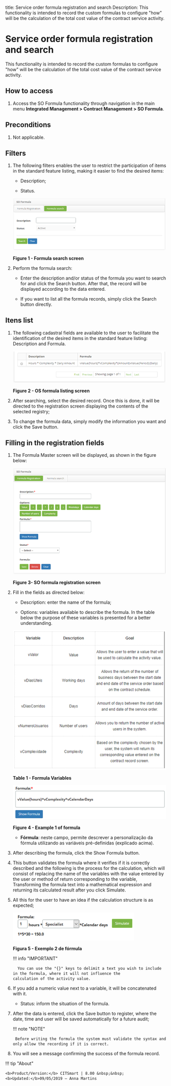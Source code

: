 title: Service order formula registration and search
Description: This functionality is intended to record the custom formulas to configure "how" will be the calculation of the total cost value of the contract service activity.

# Service order formula registration and search

This functionality is intended to record the custom formulas to configure "how" will be the calculation of the total cost value of the contract service activity.

How to access
-----------

1. Access the SO Formula functionality through navigation in the main menu **Integrated Management > Contract Management > SO Formula**.

Preconditions
------------

1. Not applicable.

Filters
-------

1. The following filters enables the user to restrict the participation of items in the standard feature listing, making it easier to find the desired items:

   - Description;

   - Status.

    ![figure](images/wo-1.png)
    
    **Figure 1 - Formula search screen**

2. Perform the formula search:

   - Enter the description and/or status of the formula you want to search for and click the Search button. After that, the record will be displayed according to the data entered.
   
   - If you want to list all the formula records, simply click the Search button directly.

Itens list
----------------

1. The following cadastral fields are available to the user to facilitate the identification of the desired items in the standard feature listing: Description and Formula.

    ![figure](images/wo-2.png)
    
    **Figure 2 - OS formula listing screen**

2. After searching, select the desired record. Once this is done, it will be directed to the registration screen displaying the contents of the selected registry;

3. To change the formula data, simply modify the information you want and click the Save button.

Filling in the registration fields
---------------------------------

1. The Formula Master screen will be displayed, as shown in the figure below:

    ![figure](images/wo-3.png)
    
    **Figure 3- SO formula registration screen**

2. Fill in the fields as directed below:

   - Description: enter the name of the formula;
   
   - Options: variables available to describe the formula. In the table below the purpose of these variables is presented for a better understanding.

    ![figure](images/wo-4.png)

    **Table 1 - Formula Variables**
    
     ![figure](images/wo-5.png)
    
    **Figure 4 - Example 1 of formula**

    -   **Fórmula**: neste campo, permite descrever a personalização da fórmula
    utilizando as variáveis pré-definidas (explicado acima).

3. After describing the formula, click the Show Formula button.

4. This button validates the formula where it verifies if it is correctly described and the following is the process for the calculation, which will consist of replacing the name of the variables with the value entered by the user or method of return corresponding to the variable, Transforming the formula text into a mathematical expression and returning its calculated result after you click Simulate.

5. All this for the user to have an idea if the calculation structure is as expected;

    ![figure](images/wo-6.png)
   
    **Figura 5 - Exemplo 2 de fórmula**

    !!! info "IMPORTANT"

         You can use the "{}" keys to delimit a text you wish to include in the formula, where it will not influence the                    calculation of the activity value.

6. If you add a numeric value next to a variable, it will be concatenated with it.

   - Status: inform the situation of the formula.

7. After the data is entered, click the Save button to register, where the date, time and user will be saved automatically for a future audit;
    
    !!! note "NOTE"

        Before writing the formula the system must validate the syntax and only allow the recording if it is correct.

8. You will see a message confirming the success of the formula record.


!!! tip "About"

    <b>Product/Version:</b> CITSmart | 8.00 &nbsp;&nbsp;
    <b>Updated:</b>09/05/2019 – Anna Martins
